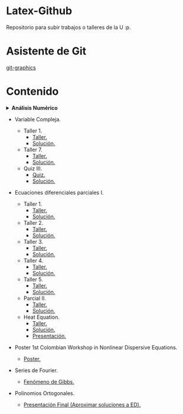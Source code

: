 # Latex-Github
Repositorio para subir trabajos o talleres de la U :p.

# Asistente de Git
[git-graphics](https://github.com/TheWolf1205/git-graphics)

# Contenido
<details>
<summary><strong>Análisis Numérico</strong></summary>
  - Taller 1. 
    - [Taller.](./Analisis-numerico/Taller-1/Taller1.pdf) 
    - [Colab.](./Analisis-numerico/Taller-1/Tarea1_númerico.ipynb)
    - [Solución.](./Analisis-numerico/Taller-1/Taller1-Solucion.pdf) 
  - Taller 2
    - [Taller.](./Analisis-numerico/Taller-2/Taller2.pdf) 
    - [Solución.](./Analisis-numerico/Taller-2/Tex/main.pdf)
  - Taller 3
    - [Taller.](./Analisis-numerico/Taller-3/Taller3.pdf)
    - [Solución.](./Analisis-numerico/Taller-3/Tex/main.pdf)
  - Parcial III
    - [Parcial.](./Analisis-numerico/Parcial-III/parcial3.pdf)
    - [Solución.](./Analisis-numerico/Parcial-III/Tex/main.pdf)
</details>

- Variable Compleja.
    - Taller 1.
        - [Taller.](./V-Compleja/Taller-1/taller1.pdf)
        - [Solución.](./V-Compleja/Taller-1/main.pdf)
    - Taller 7.
        - [Taller.](./V-Compleja/Taller-7/taller7.pdf)
        - [Solución.](./V-Compleja/Taller-7/main.pdf)
    - Quiz III.
        - [Quiz.](./V-Compleja/Quiz-3/Quiz3.pdf)
        - [Solución.](./V-Compleja/Quiz-3/main.pdf)

- Ecuaciones diferenciales parciales I.
    - Taller 1.
        - [Taller.](./Ecuaciones-diferenciales-parciales-I/Taller-1-EDP/ejercicios1.pdf)
        - [Solución.](./Ecuaciones-diferenciales-parciales-I/Taller-1-EDP/main.pdf)
    - Taller 2.
        - [Taller.](./Ecuaciones-diferenciales-parciales-I/Taller-2-EDP/ejercicios2.pdf)
        - [Solución.](./Ecuaciones-diferenciales-parciales-I/Taller-2-EDP/main.pdf)
    - Taller 3.
        - [Taller.](./Ecuaciones-diferenciales-parciales-I/Taller-3-EDP/Taller3.pdf)
        - [Solución.](./Ecuaciones-diferenciales-parciales-I/Taller-3-EDP/Tex/main.pdf)
    - Taller 4.
        - [Taller.](./Ecuaciones-diferenciales-parciales-I/Taller-4-EDP/ejercicios4.pdf)
        - [Solución.](./Ecuaciones-diferenciales-parciales-I/Taller-4-EDP/Tex/main.pdf)
    - Taller 5.
        - [Taller.](./Ecuaciones-diferenciales-parciales-I/Taller-5-EDP/Ejercicios5_EDP1_2024.pdf)
        - [Solución.](./Ecuaciones-diferenciales-parciales-I/Taller-5-EDP/Tex/main.pdf)
    - Parcial II.
        - [Taller.](./Ecuaciones-diferenciales-parciales-I/Parcial-2/Examen_2_EDPI_V1_2024.pdf)
        - [Solución.](./Ecuaciones-diferenciales-parciales-I/Parcial-2/Tex/main.pdf)
    - Heat Equation.
        - [Taller.](./Ecuaciones-diferenciales-parciales-I/Heat-Equation/Trabajo_EDP_Presentación.pdf)
        - [Solución.](./Ecuaciones-diferenciales-parciales-I/Heat-Equation/Tex/main.pdf)
        - [Presentación.](./Ecuaciones-diferenciales-parciales-I/Heat-Equation/Beamer_Andres/main.pdf)

- Poster 1st Colombian Workshop in Nonlinear Dispersive Equations.
    - [Poster.](./Poster/plantillaposter.pdf)

- Series de Fourier.
    - [Fenómeno de Gibbs.](./S-Fourier/Ejercicios-Finales/Tex/main.pdf) 

- Polinomios Ortogonales.
    - [Presentación Final (Aproximar soluciones a ED).](./Pol-Ortogonales/Presentacion-final/Tex/main.pdf)

